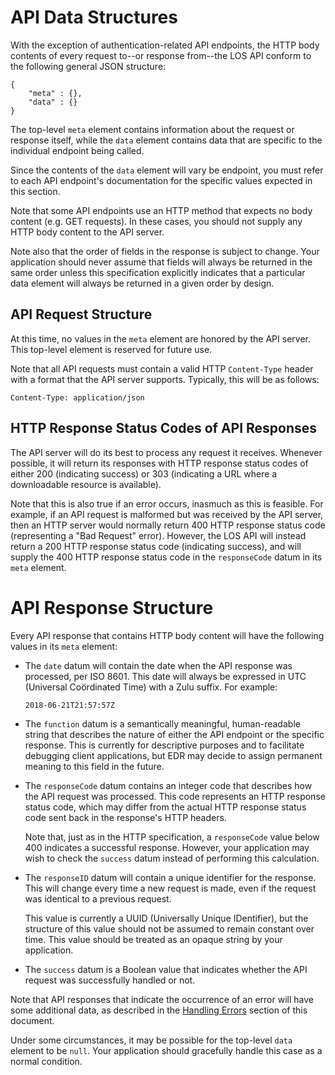 # API Data Structures

With the exception of authentication-related API endpoints,
the HTTP body contents of every request to--or response
from--the LOS API conform to the following general JSON structure:

```
{
    "meta" : {},
    "data" : {}
}
```

The top-level `meta` element contains information about the
request or response itself, while the `data` element contains
data that are specific to the individual endpoint being called.

Since the contents of the `data` element will vary be endpoint,
you must refer to each API endpoint's documentation for the
specific values expected in this section. 

Note that some API endpoints use an HTTP method that expects
no body content (e.g. GET requests). In these cases, you should
not supply any HTTP body content to the API server.

Note also that the order of fields in the response is subject
to change. Your application should never assume that fields will
always be returned in the same order unless this specification
explicitly indicates that a particular data element will always
be returned in a given order by design.

## API Request Structure

At this time, no values in the `meta` element are honored
by the API server. This top-level element is reserved for
future use.

Note that all API requests must contain a valid
HTTP `Content-Type` header with a format that the API server
supports. Typically, this will be as follows:

    Content-Type: application/json

## HTTP Response Status Codes of API Responses

The API server will do its best to process any request it
receives. Whenever possible, it will return its responses
with HTTP response status codes of either 200 (indicating
success) or 303 (indicating a URL where a downloadable
resource is available).

Note that this is also true if an error occurs, inasmuch as
this is feasible. For example, if an API request is
malformed but was received by the API server, then an HTTP
server would normally return  400 HTTP response status code
(representing a "Bad Request" error). However, the LOS API
will instead return a 200 HTTP response status code (indicating
success), and will supply the 400 HTTP response status code
in the `responseCode` datum in its `meta` element. 

# API Response Structure

Every API response that contains HTTP body content will have
the following values in its `meta` element:

* The `date` datum will contain the date when the API response
  was processed, per ISO 8601. This date will always be
  expressed in UTC (Universal Coördinated Time) with a Zulu
  suffix. For example:
  
      2018-06-21T21:57:57Z
  
* The `function` datum is a semantically meaningful,
  human-readable string that describes the nature of either
  the API endpoint or the specific response. This is currently
  for descriptive purposes and to facilitate debugging client
  applications, but EDR may decide to assign permanent meaning
  to this field in the future.
  
* The `responseCode` datum contains an integer code that
  describes how the API request was processed. This code
  represents an HTTP response status code, which may differ
  from the actual HTTP response status code sent back in the
  response's HTTP headers.
  
  Note that, just as in the HTTP specification, a `responseCode`
  value below 400 indicates a successful response. However,
  your application may wish to check the `success` datum instead
  of performing this calculation.
   
* The `responseID` datum will contain a unique identifier for
  the response. This will change every time a new request is
  made, even if the request was identical to a previous request.
  
  This value is currently a UUID (Universally Unique IDentifier),
  but the structure of this value should not be assumed to
  remain constant over time. This value should be treated as an
  opaque string by your application.
  
* The `success` datum is a Boolean value that indicates whether
  the API request was successfully handled or not.

Note that API responses that indicate the occurrence of an
error will have some additional data, as described in the
[Handling Errors](error-handling/errors.md) section of this document. 

Under some circumstances, it may be possible for the top-level
`data` element to be `null`. Your application should gracefully
handle this case as a normal condition.
